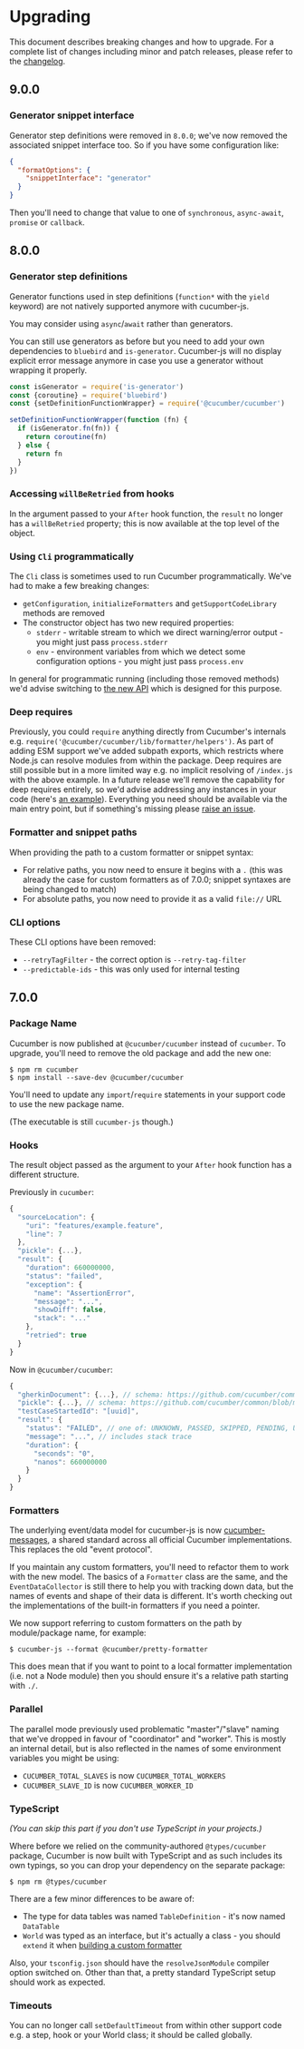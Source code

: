 # Upgrading

This document describes breaking changes and how to upgrade. For a complete list of changes including minor and patch releases, please refer to the [changelog](./CHANGELOG.md).

## 9.0.0

### Generator snippet interface

Generator step definitions were removed in `8.0.0`; we've now removed the associated snippet interface too. So if you have some configuration like:

```json
{
  "formatOptions": {
    "snippetInterface": "generator"
  }
}
```

Then you'll need to change that value to one of `synchronous`, `async-await`, `promise` or `callback`.

## 8.0.0

### Generator step definitions

Generator functions used in step definitions (`function*` with the `yield` keyword)
are not natively supported anymore with cucumber-js.

You may consider using `async`/`await` rather than generators.

You can still use generators as before but you need to add your own dependencies
to `bluebird` and `is-generator`. Cucumber-js will no display explicit error message
anymore in case you use a generator without wrapping it properly.

```javascript
const isGenerator = require('is-generator')
const {coroutine} = require('bluebird')
const {setDefinitionFunctionWrapper} = require('@cucumber/cucumber')

setDefinitionFunctionWrapper(function (fn) {
  if (isGenerator.fn(fn)) {
    return coroutine(fn)
  } else {
    return fn
  }
})
```

### Accessing `willBeRetried` from hooks

In the argument passed to your `After` hook function, the `result` no longer has a `willBeRetried` property; this is now available at the top level of the object.

### Using `Cli` programmatically

The `Cli` class is sometimes used to run Cucumber programmatically. We've had to make a few breaking changes:

- `getConfiguration`, `initializeFormatters` and `getSupportCodeLibrary` methods are removed
- The constructor object has two new required properties:
  - `stderr` - writable stream to which we direct warning/error output - you might just pass `process.stderr`
  - `env` - environment variables from which we detect some configuration options - you might just pass `process.env`

In general for programmatic running (including those removed methods) we'd advise switching to [the new API](docs/javascript_api.md) which is designed for this purpose.

### Deep requires

Previously, you could `require` anything directly from Cucumber's internals e.g. `require('@cucumber/cucumber/lib/formatter/helpers')`. As part of adding ESM support we've added subpath exports, which restricts where Node.js can resolve modules from within the package. Deep requires are still possible but in a more limited way e.g. no implicit resolving of `/index.js` with the above example. In a future release we'll remove the capability for deep requires entirely, so we'd advise addressing any instances in your code (here's [an example](https://github.com/cucumber/cucumber-js-pretty-formatter/pull/11)). Everything you need should be available via the main entry point, but if something's missing please [raise an issue](https://github.com/cucumber/cucumber-js/issues).

### Formatter and snippet paths

When providing the path to a custom formatter or snippet syntax:

- For relative paths, you now need to ensure it begins with a `.` (this was already the case for custom formatters as of 7.0.0; snippet syntaxes are being changed to match)
- For absolute paths, you now need to provide it as a valid `file://` URL

### CLI options

These CLI options have been removed:

- `--retryTagFilter` - the correct option is `--retry-tag-filter`
- `--predictable-ids` - this was only used for internal testing

## 7.0.0

### Package Name

Cucumber is now published at `@cucumber/cucumber` instead of `cucumber`. To upgrade, you'll need to remove the old package and add the new one:

```shell
$ npm rm cucumber
$ npm install --save-dev @cucumber/cucumber
```

You'll need to update any `import`/`require` statements in your support code to use the new package name.

(The executable is still `cucumber-js` though.)

### Hooks

The result object passed as the argument to your `After` hook function has a different structure.

Previously in `cucumber`:

```js
{
  "sourceLocation": {
    "uri": "features/example.feature",
    "line": 7
  },
  "pickle": {...},
  "result": {
    "duration": 660000000,
    "status": "failed",
    "exception": {
      "name": "AssertionError",
      "message": "...",
      "showDiff": false,
      "stack": "..."
    },
    "retried": true
  }
}
```

Now in `@cucumber/cucumber`:

```js
{
  "gherkinDocument": {...}, // schema: https://github.com/cucumber/common/blob/messages/v16.0.1/messages/jsonschema/GherkinDocument.json
  "pickle": {...}, // schema: https://github.com/cucumber/common/blob/messages/v16.0.1/messages/jsonschema/Pickle.json
  "testCaseStartedId": "[uuid]",
  "result": {
    "status": "FAILED", // one of: UNKNOWN, PASSED, SKIPPED, PENDING, UNDEFINED, AMBIGUOUS, FAILED
    "message": "...", // includes stack trace
    "duration": {
      "seconds": "0",
      "nanos": 660000000
    }
  }
}
```

### Formatters

The underlying event/data model for cucumber-js is now [cucumber-messages](https://github.com/cucumber/messages), a shared standard across all official Cucumber implementations. This replaces the old "event protocol".

If you maintain any custom formatters, you'll need to refactor them to work with the new model. The basics of a `Formatter` class are the same, and the `EventDataCollector` is still there to help you with tracking down data, but the names of events and shape of their data is different. It's worth checking out the implementations of the built-in formatters if you need a pointer.

We now support referring to custom formatters on the path by module/package name, for example:

```shell
$ cucumber-js --format @cucumber/pretty-formatter
```

This does mean that if you want to point to a local formatter implementation (i.e. not a Node module) then you should ensure it's a relative path starting with `./`.

### Parallel

The parallel mode previously used problematic "master"/"slave" naming that we've dropped in favour of "coordinator" and "worker". This is mostly an internal detail, but is also reflected in the names of some environment variables you might be using:

* `CUCUMBER_TOTAL_SLAVES` is now `CUCUMBER_TOTAL_WORKERS`
* `CUCUMBER_SLAVE_ID` is now `CUCUMBER_WORKER_ID`

### TypeScript

*(You can skip this part if you don't use TypeScript in your projects.)*

Where before we relied on the community-authored `@types/cucumber` package, Cucumber is now built with TypeScript and as such includes its own typings, so you can drop your dependency on the separate package:

```shell
$ npm rm @types/cucumber
```

There are a few minor differences to be aware of:

- The type for data tables was named `TableDefinition` - it's now named `DataTable`
- `World` was typed as an interface, but it's actually a class - you should `extend` it when [building a custom formatter](docs/custom_formatters.md)

Also, your `tsconfig.json` should have the `resolveJsonModule` compiler option switched on. Other than that, a pretty standard TypeScript setup should work as expected.

### Timeouts

You can no longer call `setDefaultTimeout` from within other support code e.g. a step, hook or your World class; it should be called globally.
